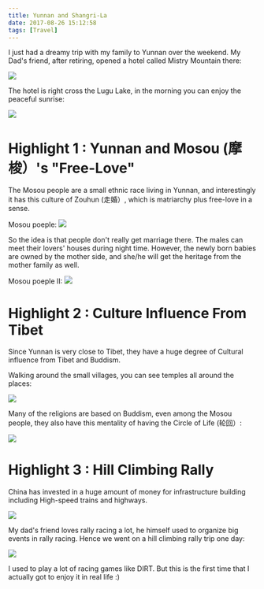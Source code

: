```yaml
---
title: Yunnan and Shangri-La
date: 2017-08-26 15:12:58
tags: [Travel]
---
```


I just had a dreamy trip with my family to Yunnan over the weekend. My Dad's friend, after retiring, opened a hotel called Mistry Mountain there:

![](1.jpeg)

The hotel is right cross the Lugu Lake, in the morning you can enjoy the peaceful sunrise:

![](9.jpeg)

<!--truncate-->

# Highlight 1 : Yunnan and Mosou (摩梭）'s "Free-Love"

The Mosou people are a small ethnic race living in Yunnan, and interestingly it has this culture of Zouhun (走婚）, which is matriarchy plus free-love in a sense.

Mosou poeple: 
![](3.jpeg)

So the idea is that people don't really get marriage there. The males can meet their lovers' houses during night time. However, the newly born babies are owned by the mother side, and she/he will get the heritage from the mother family as well.

Mosou poeple II: 
![](6.jpeg)

# Highlight 2 : Culture Influence From Tibet

Since Yunnan is very close to Tibet, they have a huge degree of Cultural influence from Tibet and Buddism.

Walking around the small villages, you can see temples all around the places:

![](7.jpeg)

Many of the religions are based on Buddism, even among the Mosou people, they also have this mentality of having the Circle of Life (轮回）:

![](8.jpeg)

# Highlight 3 : Hill Climbing Rally

China has invested in a huge amount of money for infrastructure building including High-speed trains and highways. 

![](4.jpeg)

My dad's friend loves rally racing a lot, he himself used to organize big events in rally racing. Hence we went on a hill climbing rally trip one day:

![](5.jpeg)

I used to play a lot of racing games like DIRT. But this is the first time that I actually got to enjoy it in real life :) 
